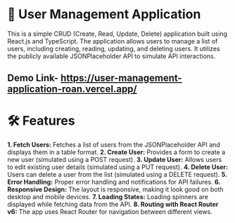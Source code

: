 # 📘 User Management Application
This is a simple CRUD (Create, Read, Update, Delete) application built using React.js and TypeScript. The application allows users to manage a list of users, including creating, reading, updating, and deleting users. It utilizes the publicly available JSONPlaceholder API to simulate API interactions.

## Demo Link- https://user-management-application-roan.vercel.app/

# 🛠️ Features
**1. Fetch Users:** Fetches a list of users from the JSONPlaceholder API and displays them in a table format.
**2. Create User:** Provides a form to create a new user (simulated using a POST request).
**3. Update User:** Allows users to edit existing user details (simulated using a PUT request).
**4. Delete User:** Users can delete a user from the list (simulated using a DELETE request).
**5. Error Handling:** Proper error handling and notifications for API failures.
**6. Responsive Design:** The layout is responsive, making it look good on both desktop and mobile devices.
**7. Loading States:** Loading spinners are displayed while fetching data from the API.
**8. Routing with React Router v6:** The app uses React Router for navigation between different views.
